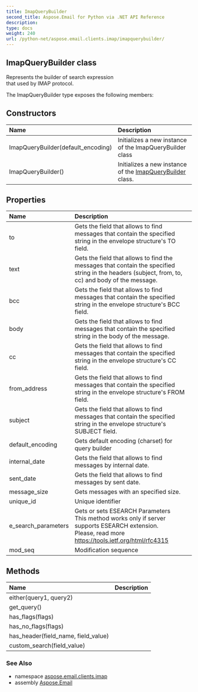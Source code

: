 ```yaml
---
title: ImapQueryBuilder
second_title: Aspose.Email for Python via .NET API Reference
description: 
type: docs
weight: 240
url: /python-net/aspose.email.clients.imap/imapquerybuilder/
---
```


## ImapQueryBuilder class

Represents the builder of search expression<br/>            that used by IMAP protocol.

The ImapQueryBuilder type exposes the following members:
## Constructors
| Name | Description |
| :- | :- |
|ImapQueryBuilder(default_encoding)|Initializes a new instance of the ImapQueryBuilder class|
|ImapQueryBuilder()|Initializes a new instance of the [ImapQueryBuilder](/email/python-net/aspose.email.clients.imap/imapquerybuilder/) class.|
## Properties
| Name | Description |
| :- | :- |
|to|Gets the field that allows to find messages that contain the specified string in the envelope structure's TO field.|
|text|Gets the field that allows to find the messages that contain the specified string in the headers (subject, from, to, cc) and body of the message.|
|bcc|Gets the field that allows to find messages that contain the specified string in the envelope structure's BCC field.|
|body|Gets the field that allows to find messages that contain the specified string in the body of the message.|
|cc|Gets the field that allows to find messages that contain the specified string in the envelope structure's CC field.|
|from_address|Gets the field that allows to find messages that contain the specified string in the envelope structure's FROM field.|
|subject|Gets the field that allows to find messages that contain the specified string in the envelope structure's SUBJECT field.|
|default_encoding|Gets default encoding (charset) for query builder|
|internal_date|Gets the field that allows to find messages by internal date.|
|sent_date|Gets the field that allows to find messages by sent date.|
|message_size|Gets messages with an specified size.|
|unique_id|Unique identifier|
|e_search_parameters|Gets or sets ESEARCH Parameters<br/>            This method works only if server supports ESEARCH extension. <br/>            Please, read more https://tools.ietf.org/html/rfc4315|
|mod_seq|Modification sequence|
## Methods
| Name | Description |
| :- | :- |
|either(query1, query2)|  |
|get_query()|  |
|has_flags(flags)|  |
|has_no_flags(flags)|  |
|has_header(field_name, field_value)|  |
|custom_search(field_value)|  |

### See Also

* namespace [aspose.email.clients.imap](/email/python-net/aspose.email.clients.imap/)
* assembly [Aspose.Email](/email/python-net/)


